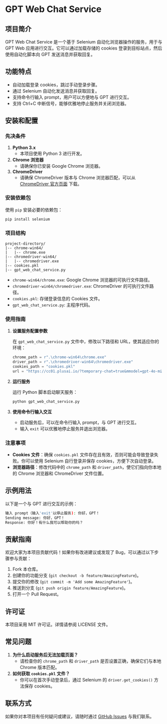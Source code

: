 # GPT Web Chat Service

## 项目简介

GPT Web Chat Service 是一个基于 Selenium 自动化浏览器操作的服务，用于与 GPT Web 应用进行交互。它可以通过加载存储的 cookies 登录到目标站点，然后使用自动化脚本向 GPT 发送消息并获取回复。

## 功能特点
- 自动加载登录 cookies，跳过手动登录步骤。
- 通过 Selenium 自动化发送消息并获取回复。
- 支持命令行输入 prompt，用户可以方便地与 GPT 进行交互。
- 支持 Ctrl+C 中断信号，能够优雅地停止服务并关闭浏览器。

## 安装和配置

### 先决条件
1. **Python 3.x**
   - 本项目使用 Python 3 进行开发。
2. **Chrome 浏览器**
   - 请确保你已安装 Google Chrome 浏览器。
3. **ChromeDriver**
   - 请确保 ChromeDriver 版本与 Chrome 浏览器匹配，可以从 [ChromeDriver 官方页面](https://chromedriver.chromium.org/downloads) 下载。

### 安装依赖包

使用 `pip` 安装必要的依赖包：

```sh
pip install selenium
```

### 项目结构
```
project-directory/
|-- chrome-win64/
|   |-- chrome.exe
|-- chromedriver-win64/
|   |-- chromedriver.exe
|-- cookies.pkl
|-- gpt_web_chat_service.py
```

- `chrome-win64/chrome.exe`: Google Chrome 浏览器的可执行文件路径。
- `chromedriver-win64/chromedriver.exe`: ChromeDriver 的可执行文件路径。
- `cookies.pkl`: 存储登录信息的 Cookies 文件。
- `gpt_web_chat_service.py`: 主程序代码。

### 使用指南

1. **设置服务配置参数**

   在 `gpt_web_chat_service.py` 文件中，修改以下路径和 URL，使其适应你的环境：

   ```python
   chrome_path = r".\chrome-win64\chrome.exe"
   driver_path = r".\chromedriver-win64\chromedriver.exe"
   cookies_path = "cookies.pkl"
   url = "https://cc01.plusai.io/?temporary-chat=true&mmodel=gpt-4o-mini"
   ```

2. **运行服务**

   运行 Python 脚本启动聊天服务：

   ```sh
   python gpt_web_chat_service.py
   ```

3. **使用命令行输入交互**
   - 启动服务后，可以在命令行输入 prompt，与 GPT 进行交互。
   - 输入 `exit` 可以优雅地停止服务并退出浏览器。

### 注意事项
- **Cookies 文件**：确保 `cookies.pkl` 文件存在且有效，否则可能会导致登录失败。你可以使用 Selenium 自行登录并保存 cookies，方便下次自动登录。
- **浏览器路径**：修改代码中的 `chrome_path` 和 `driver_path`，使它们指向你本地的 Chrome 浏览器和 ChromeDriver 文件位置。

## 示例用法

以下是一个与 GPT 进行交互的示例：

```sh
输入 prompt（输入'exit'以停止服务): 你好，GPT！
Sending message: 你好，GPT！
Response: 你好！有什么我可以帮助你的吗？
```

## 贡献指南

欢迎大家为本项目贡献代码！如果你有改进建议或发现了 Bug，可以通过以下步骤参与贡献：

1. Fork 本仓库。
2. 创建你的功能分支 (`git checkout -b feature/AmazingFeature`)。
3. 提交你的修改 (`git commit -m 'Add some AmazingFeature'`)。
4. 推送到分支 (`git push origin feature/AmazingFeature`)。
5. 打开一个 Pull Request。

## 许可证

本项目采用 MIT 许可证。详情请参阅 LICENSE 文件。

## 常见问题

1. **为什么启动服务后无法加载页面？**
   - 请检查你的 `chrome_path` 和 `driver_path` 是否设置正确，确保它们与本地 Chrome 版本匹配。
2. **如何获取 `cookies.pkl` 文件？**
   - 你可以在首次手动登录后，通过 Selenium 的 `driver.get_cookies()` 方法保存 cookies。

## 联系方式

如果你对本项目有任何疑问或建议，请随时通过 [GitHub Issues](https://github.com/yourusername/your-repo/issues) 与我们联系。

